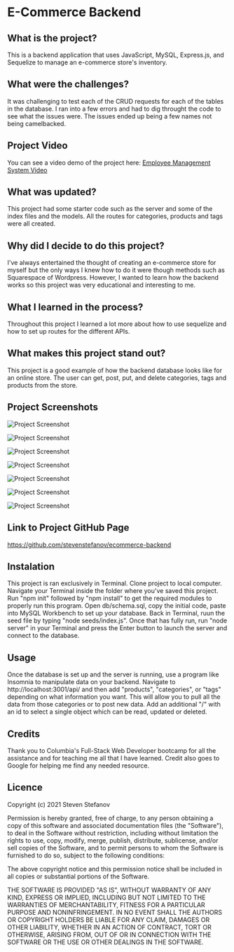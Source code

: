 # E-Commerce Backend

## What is the project?

This is a backend application that uses JavaScript, MySQL, Express.js, and Sequelize to manage an e-commerce store's inventory.

## What were the challenges?

It was challenging to test each of the CRUD requests for each of the tables in the database. I ran into a few errors and had to dig throught the code to see what the issues were. The issues ended up being a few names not being camelbacked.

## Project Video

You can see a video demo of the project here: [Employee Management System Video](https://www.youtube.com/watch?v=RPw4ULJDeeg)

## What was updated?

This project had some starter code such as the server and some of the index files and the models. All the routes for categories, products and tags were all created.

## Why did I decide to do this project?

I've always entertained the thought of creating an e-commerce store for myself but the only ways I knew how to do it were though methods such as Squarespace of Wordpress. However, I wanted to learn how the backend works so this project was very educational and interesting to me.

## What I learned in the process?

Throughout this project I learned a lot more about how to use sequelize and how to set up routes for the different APIs.

## What makes this project stand out?

This project is a good example of how the backend database looks like for an online store. The user can get, post, put, and delete categories, tags and products from the store.

## Project Screenshots

![Project Screenshot](assets/0.png)

![Project Screenshot](assets/1.png)

![Project Screenshot](assets/2.png)

![Project Screenshot](assets/3.png)

![Project Screenshot](assets/4.png)

![Project Screenshot](assets/5.png)

![Project Screenshot](assets/6.png)

## Link to Project GitHub Page

https://github.com/stevenstefanov/ecommerce-backend

## Instalation

This project is ran exclusively in Terminal. Clone project to local computer. Navigate your Terminal inside the folder where you've saved this project. Run "npm init" followed by "npm install" to get the required modules to properly run this program. Open db/schema.sql, copy the initial code, paste into MySQL Workbench to set up your database. Back in Terminal, ruun the seed file by typing "node seeds/index.js". Once that has fully run, run "node server" in your Terminal and press the Enter button to launch the server and connect to the database.

## Usage

Once the database is set up and the server is running, use a program like Insomnia to manipulate data on your backend. Navigate to http://localhost:3001/api/ and then add "products", "categories", or "tags" depending on what information you want. This will allow you to pull all the data from those categories or to post new data. Add an additional "/" with an id to select a single object which can be read, updated or deleted.

## Credits

Thank you to Columbia's Full-Stack Web Developer bootcamp for all the assistance and for teaching me all that I have learned. Credit also goes to Google for helping me find any needed resource.

## Licence

Copyright (c) 2021 Steven Stefanov

Permission is hereby granted, free of charge, to any person obtaining a copy
of this software and associated documentation files (the "Software"), to deal
in the Software without restriction, including without limitation the rights
to use, copy, modify, merge, publish, distribute, sublicense, and/or sell
copies of the Software, and to permit persons to whom the Software is
furnished to do so, subject to the following conditions:

The above copyright notice and this permission notice shall be included in all
copies or substantial portions of the Software.

THE SOFTWARE IS PROVIDED "AS IS", WITHOUT WARRANTY OF ANY KIND, EXPRESS OR
IMPLIED, INCLUDING BUT NOT LIMITED TO THE WARRANTIES OF MERCHANTABILITY,
FITNESS FOR A PARTICULAR PURPOSE AND NONINFRINGEMENT. IN NO EVENT SHALL THE
AUTHORS OR COPYRIGHT HOLDERS BE LIABLE FOR ANY CLAIM, DAMAGES OR OTHER
LIABILITY, WHETHER IN AN ACTION OF CONTRACT, TORT OR OTHERWISE, ARISING FROM,
OUT OF OR IN CONNECTION WITH THE SOFTWARE OR THE USE OR OTHER DEALINGS IN THE
SOFTWARE.

